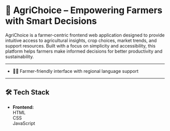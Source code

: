 # 🌾 AgriChoice – Empowering Farmers with Smart Decisions

AgriChoice is a farmer-centric frontend web application designed to provide intuitive access to agricultural insights, crop choices, market trends, and support resources. Built with a focus on simplicity and accessibility, this platform helps farmers make informed decisions for better productivity and sustainability.

---

- 🧑‍🌾 Farmer-friendly interface with regional language support


---


## 🛠 Tech Stack

- **Frontend:**  
  HTML  
  CSS  
  JavaScript





